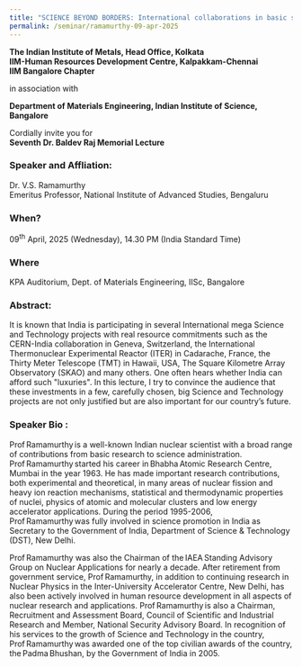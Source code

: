 ```yaml
---
title: "SCIENCE BEYOND BORDERS: International collaborations in basic sciences (09/04/25)"
permalink: /seminar/ramamurthy-09-apr-2025
---
```

<b>The Indian Institute of Metals, Head Office, Kolkata<br>
IIM-Human Resources Development Centre, Kalpakkam-Chennai<br>
IIM Bangalore Chapter</b>

in association with

<b>Department of Materials Engineering, Indian Institute of Science, Bangalore</b>
 
Cordially invite you for<br>
<b>Seventh Dr. Baldev Raj Memorial Lecture</b>

### Speaker and Affliation:
Dr. V.S. Ramamurthy<br>
Emeritus Professor, National Institute of Advanced Studies, Bengaluru

### When?
09<sup>th</sup> April, 2025 (Wednesday), 14.30 PM (India Standard Time)

### Where
KPA Auditorium, Dept. of Materials Engineering, IISc, Bangalore

### Abstract:  

It is known that India is participating in several International mega Science and Technology projects with real resource commitments such as the CERN-India collaboration in Geneva, Switzerland, the International Thermonuclear Experimental Reactor (ITER) in Cadarache, France, the Thirty Meter Telescope (TMT) in Hawaii, USA, The Square Kilometre Array Observatory (SKAO) and many others. One often hears whether India can afford such "luxuries". In this lecture, I try to convince the audience that these investments in a few, carefully chosen, big Science and Technology projects are not only justified but are also important for our country’s future.

### Speaker Bio :

Prof Ramamurthy is a well-known Indian nuclear scientist with a broad range of contributions from basic research to science administration. Prof Ramamurthy started his career in Bhabha Atomic Research Centre, Mumbai in the year 1963. He has made important research contributions, both experimental and theoretical, in many areas of nuclear fission and heavy ion reaction mechanisms, statistical and thermodynamic properties of nuclei, physics of atomic and molecular clusters and low energy accelerator applications. During the period 1995-2006, Prof Ramamurthy was fully involved in science promotion in India as Secretary to the Government of India, Department of Science & Technology (DST), New Delhi.

Prof Ramamurthy was also the Chairman of the IAEA Standing Advisory Group on Nuclear Applications for nearly a decade. After retirement from government service, Prof Ramamurthy, in addition to continuing research in Nuclear Physics in the Inter-University Accelerator Centre, New Delhi, has also been actively involved in human resource development in all aspects of nuclear research and applications. Prof Ramamurthy is also a Chairman, Recruitment and Assessment Board, Council of Scientific and Industrial Research and Member, National Security Advisory Board. In recognition of his services to the growth of Science and Technology in the country, Prof Ramamurthy was awarded one of the top civilian awards of the country, the Padma Bhushan, by the Government of India in 2005.